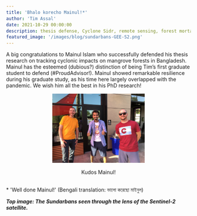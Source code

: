 ```yaml
---
title: 'Bhalo korecho Mainul!*'
author: 'Tim Assal'
date: 2021-10-29 00:00:00
description: thesis defense, Cyclone Sidr, remote sensing, forest mortality, extreme events, Google Earth Engine
featured_image: '/images/blog/sundarbans-GEE-S2.png'
---
```


A big congratulations to Mainul Islam who successfully defended his thesis research on tracking cyclonic impacts on mangrove forests in Bangladesh. Mainul has the esteemed (dubious?) distinction of being Tim’s first graduate student to defend (#ProudAdvisor!). Mainul showed remarkable resilience during his graduate study, as his time here largely overlapped with the pandemic. We wish him all the best in his PhD research!

<p align="center">
  <img alt="lab-crew2" src="/images/blog/NMT-2021.jpg" style="width: 50%; height= 50%">
</p> 
<center>Kudos Mainul! </center>
<br>

\* 'Well done Mainul!' (Bengali translation: ভালো করেছো মাইনুল)

***Top image: The Sundarbans seen through the lens of the Sentinel-2 satellite.***
